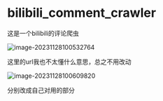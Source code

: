 # bilibili_comment_crawler

这是一个bilibili的评论爬虫

![image-20231128100532764](C:\Users\pinger\AppData\Roaming\Typora\typora-user-images\image-20231128100532764.png)

这里的url我也不太懂什么意思，总之不用改动

![image-20231128100609820](C:\Users\pinger\AppData\Roaming\Typora\typora-user-images\image-20231128100609820.png)

分别改成自己对用的部分

